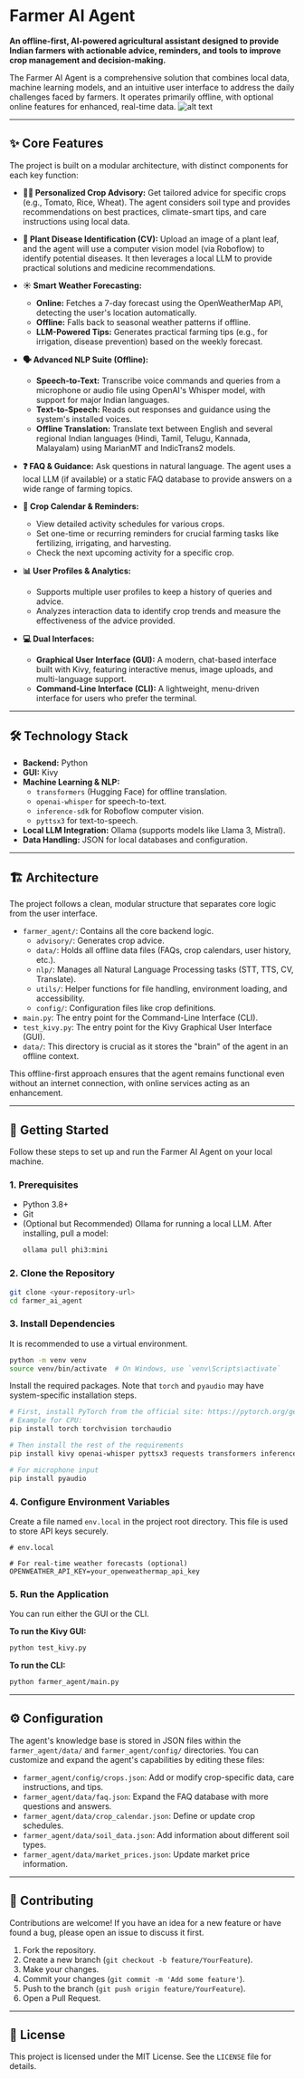 # Farmer AI Agent

**An offline-first, AI-powered agricultural assistant designed to provide Indian farmers with actionable advice, reminders, and tools to improve crop management and decision-making.**

The Farmer AI Agent is a comprehensive solution that combines local data, machine learning models, and an intuitive user interface to address the daily challenges faced by farmers. It operates primarily offline, with optional online features for enhanced, real-time data.
![alt text](image.png)

---

## ✨ Core Features

The project is built on a modular architecture, with distinct components for each key function:

*   **🧑‍🌾 Personalized Crop Advisory:** Get tailored advice for specific crops (e.g., Tomato, Rice, Wheat). The agent considers soil type and provides recommendations on best practices, climate-smart tips, and care instructions using local data.

*   **🌿 Plant Disease Identification (CV):** Upload an image of a plant leaf, and the agent will use a computer vision model (via Roboflow) to identify potential diseases. It then leverages a local LLM to provide practical solutions and medicine recommendations.

*   **☀️ Smart Weather Forecasting:**
    *   **Online:** Fetches a 7-day forecast using the OpenWeatherMap API, detecting the user's location automatically.
    *   **Offline:** Falls back to seasonal weather patterns if offline.
    *   **LLM-Powered Tips:** Generates practical farming tips (e.g., for irrigation, disease prevention) based on the weekly forecast.

*   **🗣️ Advanced NLP Suite (Offline):**
    *   **Speech-to-Text:** Transcribe voice commands and queries from a microphone or audio file using OpenAI's Whisper model, with support for major Indian languages.
    *   **Text-to-Speech:** Reads out responses and guidance using the system's installed voices.
    *   **Offline Translation:** Translate text between English and several regional Indian languages (Hindi, Tamil, Telugu, Kannada, Malayalam) using MarianMT and IndicTrans2 models.

*   **❓ FAQ & Guidance:** Ask questions in natural language. The agent uses a local LLM (if available) or a static FAQ database to provide answers on a wide range of farming topics.

*   **📅 Crop Calendar & Reminders:**
    *   View detailed activity schedules for various crops.
    *   Set one-time or recurring reminders for crucial farming tasks like fertilizing, irrigating, and harvesting.
    *   Check the next upcoming activity for a specific crop.

*   **📊 User Profiles & Analytics:**
    *   Supports multiple user profiles to keep a history of queries and advice.
    *   Analyzes interaction data to identify crop trends and measure the effectiveness of the advice provided.

*   **💻 Dual Interfaces:**
    *   **Graphical User Interface (GUI):** A modern, chat-based interface built with Kivy, featuring interactive menus, image uploads, and multi-language support.
    *   **Command-Line Interface (CLI):** A lightweight, menu-driven interface for users who prefer the terminal.

---

## 🛠️ Technology Stack

*   **Backend:** Python
*   **GUI:** Kivy
*   **Machine Learning & NLP:**
    *   `transformers` (Hugging Face) for offline translation.
    *   `openai-whisper` for speech-to-text.
    *   `inference-sdk` for Roboflow computer vision.
    *   `pyttsx3` for text-to-speech.
*   **Local LLM Integration:** Ollama (supports models like Llama 3, Mistral).
*   **Data Handling:** JSON for local databases and configuration.

---

## 🏗️ Architecture

The project follows a clean, modular structure that separates core logic from the user interface.

*   `farmer_agent/`: Contains all the core backend logic.
    *   `advisory/`: Generates crop advice.
    *   `data/`: Holds all offline data files (FAQs, crop calendars, user history, etc.).
    *   `nlp/`: Manages all Natural Language Processing tasks (STT, TTS, CV, Translate).
    *   `utils/`: Helper functions for file handling, environment loading, and accessibility.
    *   `config/`: Configuration files like crop definitions.
*   `main.py`: The entry point for the Command-Line Interface (CLI).
*   `test_kivy.py`: The entry point for the Kivy Graphical User Interface (GUI).
*   `data/`: This directory is crucial as it stores the "brain" of the agent in an offline context.

This offline-first approach ensures that the agent remains functional even without an internet connection, with online services acting as an enhancement.

---

## 🚀 Getting Started

Follow these steps to set up and run the Farmer AI Agent on your local machine.

### 1. Prerequisites

*   Python 3.8+
*   Git
*   (Optional but Recommended) Ollama for running a local LLM. After installing, pull a model:
    ```sh
    ollama pull phi3:mini
    ```

### 2. Clone the Repository

```sh
git clone <your-repository-url>
cd farmer_ai_agent
```

### 3. Install Dependencies

It is recommended to use a virtual environment.

```sh
python -m venv venv
source venv/bin/activate  # On Windows, use `venv\Scripts\activate`
```

Install the required packages. Note that `torch` and `pyaudio` may have system-specific installation steps.

```sh
# First, install PyTorch from the official site: https://pytorch.org/get-started/locally/
# Example for CPU:
pip install torch torchvision torchaudio

# Then install the rest of the requirements
pip install kivy openai-whisper pyttsx3 requests transformers inference-sdk sentencepiece

# For microphone input
pip install pyaudio
```

### 4. Configure Environment Variables

Create a file named `env.local` in the project root directory. This file is used to store API keys securely.

```
# env.local

# For real-time weather forecasts (optional)
OPENWEATHER_API_KEY=your_openweathermap_api_key
```

### 5. Run the Application

You can run either the GUI or the CLI.

**To run the Kivy GUI:**

```sh
python test_kivy.py
```

**To run the CLI:**

```sh
python farmer_agent/main.py
```

---

## ⚙️ Configuration

The agent's knowledge base is stored in JSON files within the `farmer_agent/data/` and `farmer_agent/config/` directories. You can customize and expand the agent's capabilities by editing these files:

*   `farmer_agent/config/crops.json`: Add or modify crop-specific data, care instructions, and tips.
*   `farmer_agent/data/faq.json`: Expand the FAQ database with more questions and answers.
*   `farmer_agent/data/crop_calendar.json`: Define or update crop schedules.
*   `farmer_agent/data/soil_data.json`: Add information about different soil types.
*   `farmer_agent/data/market_prices.json`: Update market price information.

---

## 🤝 Contributing

Contributions are welcome! If you have an idea for a new feature or have found a bug, please open an issue to discuss it first.

1.  Fork the repository.
2.  Create a new branch (`git checkout -b feature/YourFeature`).
3.  Make your changes.
4.  Commit your changes (`git commit -m 'Add some feature'`).
5.  Push to the branch (`git push origin feature/YourFeature`).
6.  Open a Pull Request.

---

## 📜 License

This project is licensed under the MIT License. See the `LICENSE` file for details.